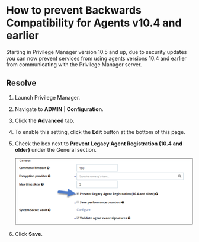 [title]: # (How to prevent Backwards Compatibility for Agents v10.4 and earlier)
[tags]: # (agent)
[priority]: # (2)
# How to prevent Backwards Compatibility for Agents v10.4 and earlier

Starting in Privilege Manager version 10.5 and up, due to security updates you can now prevent services from using agents versions 10.4 and earlier from communicating with the Privilege Manager server.

## Resolve

1. Launch Privilege Manager.
1. Navigate to __ADMIN__ | __Configuration__.
1. Click the __Advanced__ tab.
1. To enable this setting, click the __Edit__ button at the bottom of this page.
1. Check the box next to __Prevent Legacy Agent Registration (10.4 and older)__ under the General section.

   ![prevent Backwards Compatibility](images/prevent-backwards-comp/backwards-1.png)
1. Click __Save__.
